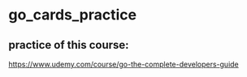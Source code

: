 # go_cards_practice
## practice of this course: 
https://www.udemy.com/course/go-the-complete-developers-guide
